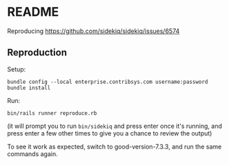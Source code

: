 # README

Reproducing https://github.com/sidekiq/sidekiq/issues/6574


## Reproduction

Setup:
```
bundle config --local enterprise.contribsys.com username:password
bundle install
```

Run:
```
bin/rails runner reproduce.rb
```

(it will prompt you to run `bin/sidekiq` and press enter once it's running, and press enter a few other times to give you a chance to review the output)

To see it work as expected, switch to good-version-7.3.3, and run the same commands again.